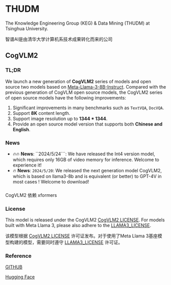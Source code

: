 # THUDM
The Knowledge Engineering Group (KEG) & Data Mining (THUDM) at Tsinghua University.

智谱AI是由清华大学计算机系技术成果转化而来的公司

## CogVLM2

###  TL;DR
We launch a new generation of **CogVLM2** series of models and open source two models based
on [Meta-Llama-3-8B-Instruct](https://huggingface.co/meta-llama/Meta-Llama-3-8B-Instruct). Compared with the previous
generation of CogVLM open source models, the CogVLM2 series of open source models have the following improvements:

1. Significant improvements in many benchmarks such as `TextVQA`, `DocVQA`.
2. Support **8K** content length.
3. Support image resolution up to **1344 * 1344**.
4. Provide an open source model version that supports both **Chinese and English**.

### News
- 🔥🔥 **News**: ``2024/5/24```: We have released the Int4 version model, which requires only 16GB of video memory for inference. Welcome to experience it!
- 🔥 **News**: ``2024/5/20``: We released the next generation model CogVLM2, which is based on llama3-8b and is equivalent (or better) to GPT-4V in most cases ! Welcome to download!

### 
CogVLM2 依赖 xformers

### License 
This model is released under the CogVLM2 [CogVLM2 LICENSE](MODEL_LICENSE). For models built with Meta Llama 3, please
also adhere to the [LLAMA3_LICENSE](https://llama.meta.com/llama3/license/).

该模型根据 [CogVLM2 LICENSE](MODEL_LICENSE) 许可证发布。对于使用了Meta Llama
3基座模型构建的模型，需要同时遵守 [LLAMA3_LICENSE](https://llama.meta.com/llama3/license/) 许可证。

### Reference
[GITHUB](https://github.com/THUDM/CogVLM2/)

[Hugging Face](https://huggingface.co/THUDM/)

